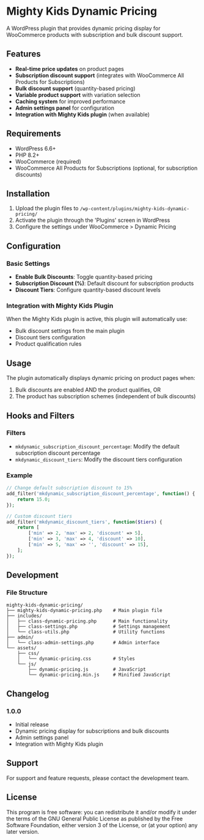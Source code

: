 # Mighty Kids Dynamic Pricing

A WordPress plugin that provides dynamic pricing display for WooCommerce products with subscription and bulk discount support.

## Features

- **Real-time price updates** on product pages
- **Subscription discount support** (integrates with WooCommerce All Products for Subscriptions)
- **Bulk discount support** (quantity-based pricing)
- **Variable product support** with variation selection
- **Caching system** for improved performance
- **Admin settings panel** for configuration
- **Integration with Mighty Kids plugin** (when available)

## Requirements

- WordPress 6.6+
- PHP 8.2+
- WooCommerce (required)
- WooCommerce All Products for Subscriptions (optional, for subscription discounts)

## Installation

1. Upload the plugin files to `/wp-content/plugins/mighty-kids-dynamic-pricing/`
2. Activate the plugin through the 'Plugins' screen in WordPress
3. Configure the settings under WooCommerce > Dynamic Pricing

## Configuration

### Basic Settings

- **Enable Bulk Discounts**: Toggle quantity-based pricing
- **Subscription Discount (%)**: Default discount for subscription products
- **Discount Tiers**: Configure quantity-based discount levels

### Integration with Mighty Kids Plugin

When the Mighty Kids plugin is active, this plugin will automatically use:

- Bulk discount settings from the main plugin
- Discount tiers configuration
- Product qualification rules

## Usage

The plugin automatically displays dynamic pricing on product pages when:

1. Bulk discounts are enabled AND the product qualifies, OR
2. The product has subscription schemes (independent of bulk discounts)

## Hooks and Filters

### Filters

- `mkdynamic_subscription_discount_percentage`: Modify the default subscription discount percentage
- `mkdynamic_discount_tiers`: Modify the discount tiers configuration

### Example

```php
// Change default subscription discount to 15%
add_filter('mkdynamic_subscription_discount_percentage', function() {
    return 15.0;
});

// Custom discount tiers
add_filter('mkdynamic_discount_tiers', function($tiers) {
    return [
        ['min' => 2, 'max' => 2, 'discount' => 5],
        ['min' => 3, 'max' => 4, 'discount' => 10],
        ['min' => 5, 'max' => '', 'discount' => 15],
    ];
});
```

## Development

### File Structure

```
mighty-kids-dynamic-pricing/
├── mighty-kids-dynamic-pricing.php    # Main plugin file
├── includes/
│   ├── class-dynamic-pricing.php      # Main functionality
│   ├── class-settings.php             # Settings management
│   └── class-utils.php                # Utility functions
├── admin/
│   └── class-admin-settings.php       # Admin interface
└── assets/
    ├── css/
    │   └── dynamic-pricing.css        # Styles
    └── js/
        ├── dynamic-pricing.js         # JavaScript
        └── dynamic-pricing.min.js     # Minified JavaScript
```

## Changelog

### 1.0.0

- Initial release
- Dynamic pricing display for subscriptions and bulk discounts
- Admin settings panel
- Integration with Mighty Kids plugin

## Support

For support and feature requests, please contact the development team.

## License

This program is free software: you can redistribute it and/or modify it under the terms of the GNU General Public License as published by the Free Software Foundation, either version 3 of the License, or (at your option) any later version.
